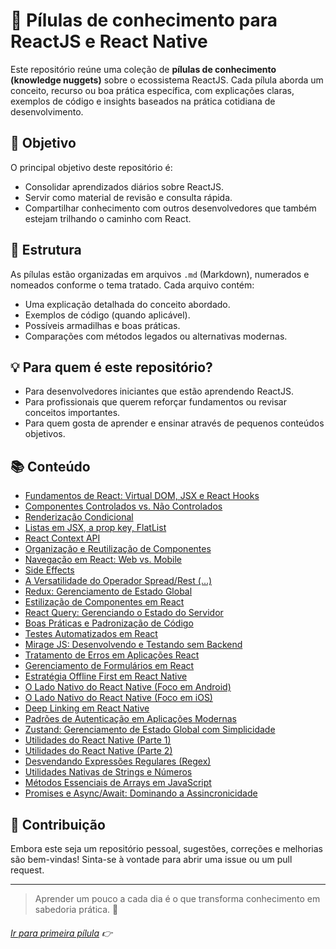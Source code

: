# 📘 Pílulas de conhecimento para ReactJS e React Native

Este repositório reúne uma coleção de **pílulas de conhecimento (knowledge nuggets)** sobre o ecossistema ReactJS. Cada pílula aborda um conceito, recurso ou boa prática específica, com explicações claras, exemplos de código e insights baseados na prática cotidiana de desenvolvimento.

## 🎯 Objetivo

O principal objetivo deste repositório é:

- Consolidar aprendizados diários sobre ReactJS.
- Servir como material de revisão e consulta rápida.
- Compartilhar conhecimento com outros desenvolvedores que também estejam trilhando o caminho com React.

## 📂 Estrutura

As pílulas estão organizadas em arquivos `.md` (Markdown), numerados e nomeados conforme o tema tratado. Cada arquivo contém:

- Uma explicação detalhada do conceito abordado.
- Exemplos de código (quando aplicável).
- Possíveis armadilhas e boas práticas.
- Comparações com métodos legados ou alternativas modernas.

## 💡 Para quem é este repositório?

- Para desenvolvedores iniciantes que estão aprendendo ReactJS.
- Para profissionais que querem reforçar fundamentos ou revisar conceitos importantes.
- Para quem gosta de aprender e ensinar através de pequenos conteúdos objetivos.

## 📚 Conteúdo

- [Fundamentos de React: Virtual DOM, JSX e React Hooks](https://github.com/ewerton5/reactJS-knowledge-nuggets/blob/main/content/001-react-fundamentals.md)
- [Componentes Controlados vs. Não Controlados](https://github.com/ewerton5/reactJS-knowledge-nuggets/blob/main/content/002-controlled-vs-uncontrolled.md)
- [Renderização Condicional](https://github.com/ewerton5/reactJS-knowledge-nuggets/blob/main/content/003-conditional-rendering.md)
- [Listas em JSX, a prop key, FlatList](https://github.com/ewerton5/reactJS-knowledge-nuggets/blob/main/content/004-jsx-lists.md)
- [React Context API](https://github.com/ewerton5/reactJS-knowledge-nuggets/blob/main/content/005-react-context-api.md)
- [Organização e Reutilização de Componentes](https://github.com/ewerton5/reactJS-knowledge-nuggets/blob/main/content/006-design-system.md)
- [Navegação em React: Web vs. Mobile](https://github.com/ewerton5/reactJS-knowledge-nuggets/blob/main/content/007-navigation.md)
- [Side Effects](https://github.com/ewerton5/reactJS-knowledge-nuggets/blob/main/content/008-side-effects.md)
- [A Versatilidade do Operador Spread/Rest (...)](https://github.com/ewerton5/reactJS-knowledge-nuggets/blob/main/content/009-spread.md)
- [Redux: Gerenciamento de Estado Global](https://github.com/ewerton5/reactJS-knowledge-nuggets/blob/main/content/010-redux.md)
- [Estilização de Componentes em React](https://github.com/ewerton5/reactJS-knowledge-nuggets/blob/main/content/011-style.md)
- [React Query: Gerenciando o Estado do Servidor](https://github.com/ewerton5/reactJS-knowledge-nuggets/blob/main/content/012-react-query.md)
- [Boas Práticas e Padronização de Código](https://github.com/ewerton5/reactJS-knowledge-nuggets/blob/main/content/013-code-standardization.md)
- [Testes Automatizados em React](https://github.com/ewerton5/reactJS-knowledge-nuggets/blob/main/content/014-automated-testing.md)
- [Mirage JS: Desenvolvendo e Testando sem Backend](https://github.com/ewerton5/reactJS-knowledge-nuggets/blob/main/content/015-miragejs.md)
- [Tratamento de Erros em Aplicações React](https://github.com/ewerton5/reactJS-knowledge-nuggets/blob/main/content/016-error-handling.md)
- [Gerenciamento de Formulários em React](https://github.com/ewerton5/reactJS-knowledge-nuggets/blob/main/content/017-forms.md)
- [Estratégia Offline First em React Native](https://github.com/ewerton5/reactJS-knowledge-nuggets/blob/main/content/018-offline-first.md)
- [O Lado Nativo do React Native (Foco em Android)](https://github.com/ewerton5/reactJS-knowledge-nuggets/blob/main/content/019-native-android.md)
- [O Lado Nativo do React Native (Foco em iOS)](https://github.com/ewerton5/reactJS-knowledge-nuggets/blob/main/content/020-native-ios.md)
- [Deep Linking em React Native](https://github.com/ewerton5/reactJS-knowledge-nuggets/blob/main/content/021-deep-link.md)
- [Padrões de Autenticação em Aplicações Modernas](https://github.com/ewerton5/reactJS-knowledge-nuggets/blob/main/content/022-auth.md)
- [Zustand: Gerenciamento de Estado Global com Simplicidade](https://github.com/ewerton5/reactJS-knowledge-nuggets/blob/main/content/023-zustand.md)
- [Utilidades do React Native (Parte 1)](https://github.com/ewerton5/reactJS-knowledge-nuggets/blob/main/content/024-react-native-utilities-part-1.md)
- [Utilidades do React Native (Parte 2)](https://github.com/ewerton5/reactJS-knowledge-nuggets/blob/main/content/025-react-native-utilities-part-2.md)
- [Desvendando Expressões Regulares (Regex)](https://github.com/ewerton5/reactJS-knowledge-nuggets/blob/main/content/026-regex.md)
- [Utilidades Nativas de Strings e Números](https://github.com/ewerton5/reactJS-knowledge-nuggets/blob/main/content/027-string-utilities.md)
- [Métodos Essenciais de Arrays em JavaScript](https://github.com/ewerton5/reactJS-knowledge-nuggets/blob/main/content/028-array-utilities.md)
- [Promises e Async/Await: Dominando a Assincronicidade](https://github.com/ewerton5/reactJS-knowledge-nuggets/blob/main/content/029-promise.md)

## 🤝 Contribuição

Embora este seja um repositório pessoal, sugestões, correções e melhorias são bem-vindas! Sinta-se à vontade para abrir uma issue ou um pull request.

---

> Aprender um pouco a cada dia é o que transforma conhecimento em sabedoria prática. 🚀

###### [Ir para primeira pílula](https://github.com/ewerton5/reactJS-knowledge-nuggets/blob/main/content/001-react-fundamentals.md) 👉
